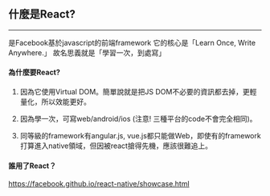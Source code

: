 ## 什麼是React?
--------------

是Facebook基於javascript的前端framework
它的核心是「Learn Once, Write Anywhere.」
故名思義就是「學習一次，到處寫」

#### 為什麼要React?

1. 因為它使用Virtual DOM。簡單說就是把JS DOM不必要的資訊都去掉，更輕量化，所以效能更好。

2. 因為學一次，可寫web/android/ios (注意! 三種平台的code不會完全相同)。

3. 同等級的framework有angular.js, vue.js都只能做Web，即使有的framework打算進入native領域，但因被react搶得先機，應該很難追上。

#### 誰用了React？
https://facebook.github.io/react-native/showcase.html
